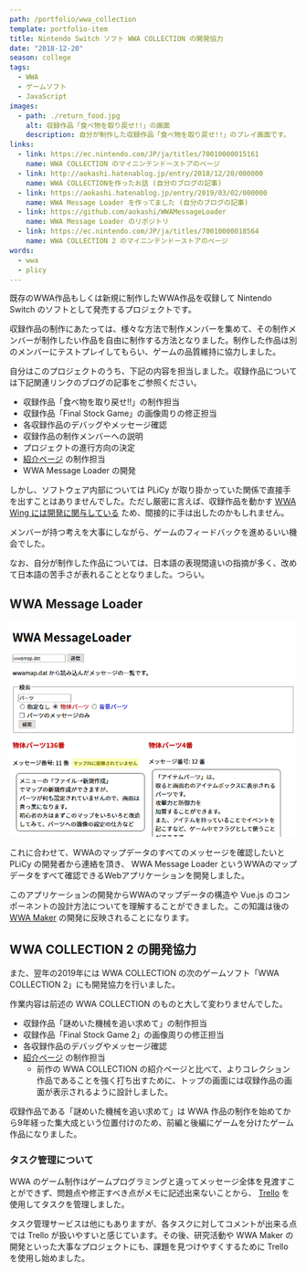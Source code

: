 ```yaml
---
path: /portfolio/wwa_collection
template: portfolio-item
title: Nintendo Switch ソフト WWA COLLECTION の開発協力
date: "2018-12-20"
season: college
tags:
  - WWA
  - ゲームソフト
  - JavaScript
images:
  - path: ./return_food.jpg
    alt: 収録作品「食べ物を取り戻せ!!」の画面
    description: 自分が制作した収録作品「食べ物を取り戻せ!!」のプレイ画面です。
links:
  - link: https://ec.nintendo.com/JP/ja/titles/70010000015161
    name: WWA COLLECTION のマイニンテンドーストアのページ
  - link: http://aokashi.hatenablog.jp/entry/2018/12/20/000000
    name: WWA COLLECTIONを作ったお話 (自分のブログの記事)
  - link: https://aokashi.hatenablog.jp/entry/2019/03/02/000000
    name: WWA Message Loader を作ってました (自分のブログの記事)
  - link: https://github.com/aokashi/WWAMessageLoader
    name: WWA Message Loader のリポジトリ
  - link: https://ec.nintendo.com/JP/ja/titles/70010000018564
    name: WWA COLLECTION 2 のマイニンテンドーストアのページ
words:
  - wwa
  - plicy
---
```


既存のWWA作品もしくは新規に制作したWWA作品を収録して Nintendo Switch のソフトとして発売するプロジェクトです。

収録作品の制作にあたっては、様々な方法で制作メンバーを集めて、その制作メンバーが制作したい作品を自由に制作する方法となりました。制作した作品は別のメンバーにテストプレイしてもらい、ゲームの品質維持に協力しました。

自分はこのプロジェクトのうち、下記の内容を担当しました。収録作品については下記関連リンクのブログの記事をご参照ください。

- 収録作品「食べ物を取り戻せ!!」の制作担当
- 収録作品「Final Stock Game」の画像周りの修正担当
- 各収録作品のデバッグやメッセージ確認
- 収録作品の制作メンバーへの説明
- プロジェクトの進行方向の決定
- [紹介ページ](https://www.wwafansq.com/works/wwa_collection) の制作担当
- WWA Message Loader の開発

しかし、ソフトウェア内部については PLiCy が取り掛かっていた関係で直接手を出すことはありませんでした。ただし厳密に言えば、収録作品を動かす [WWA Wing には開発に関与している](/portfolio/wwa_wing/) ため、間接的に手は出したのかもしれません。

メンバーが持つ考えを大事にしながら、ゲームのフィードバックを進めるいい機会でした。

なお、自分が制作した作品については、日本語の表現間違いの指摘が多く、改めて日本語の苦手さが表れることとなりました。つらい。

## WWA Message Loader

![WWA Message Loader でメッセージ内容を表示している画面](./wwa_message_loader.png)

これに合わせて、WWAのマップデータのすべてのメッセージを確認したいと PLiCy の開発者から連絡を頂き、 WWA Message Loader というWWAのマップデータをすべて確認できるWebアプリケーションを開発しました。

このアプリケーションの開発からWWAのマップデータの構造や Vue.js のコンポーネントの設計方法についてを理解することができました。この知識は後の [WWA Maker](/portfolio/wwa_maker/) の開発に反映されることになります。

## WWA COLLECTION 2 の開発協力

また、翌年の2019年には WWA COLLECTION の次のゲームソフト「WWA COLLECTION 2」にも開発協力を行いました。

作業内容は前述の WWA COLLECTION のものと大して変わりませんでした。

- 収録作品「謎めいた機械を追い求めて」の制作担当
- 収録作品「Final Stock Game 2」の画像周りの修正担当
- 各収録作品のデバッグやメッセージ確認
- [紹介ページ](https://www.wwafansq.com/works/wwa_collection_2) の制作担当
  - 前作の WWA COLLECTION の紹介ページと比べて、よりコレクション作品であることを強く打ち出すために、トップの画面には収録作品の画面が表示されるように設計しました。

収録作品である「謎めいた機械を追い求めて」は WWA 作品の制作を始めてから9年経った集大成という位置付けのため、前編と後編にゲームを分けたゲーム作品になりました。

### タスク管理について

WWA のゲーム制作はゲームプログラミングと違ってメッセージ全体を見渡すことができず、問題点や修正すべき点がメモに記述出来ないことから、 [Trello](trello.com/) を使用してタスクを管理しました。

タスク管理サービスは他にもありますが、各タスクに対してコメントが出来る点では Trello が扱いやすいと感じています。その後、研究活動や WWA Maker の開発といった大事なプロジェクトにも、課題を見つけやすくするために Trello を使用し始めました。
